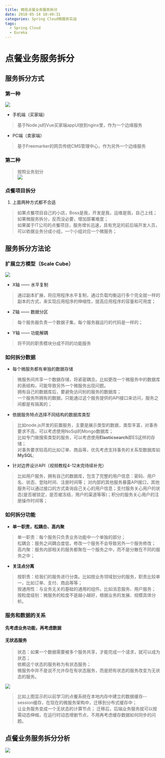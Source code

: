 ```yaml
---
title: 微信点餐业务服务拆分
date: 2018-05-14 10:49:31
categories: Spring Cloud微服务实战
tags:
  - Spring Cloud
  - Eureka
---
```


# 点餐业务服务拆分  

## 服务拆分方式  

### 第一种  
![](http://p8hqd7oln.bkt.clouddn.com/18-5-14/2485616.jpg)
* 手机端（买家端）  
> 基于Node.js的Vue买家端appUI放到nginx里，作为一个边缘服务  

* PC端（卖家端）  
> 基于Freemarker的网页传统CMS管理中心，作为另外一个边缘服务  

### 第二种  

> 按照业务划分  
![](http://p8hqd7oln.bkt.clouddn.com/18-5-14/13179126.jpg)

### 点餐项目拆分  

1. 上面两种方式都不合适  
> 如果点餐项目自己的小店，Boss是我，开发是我，运维是我，自己上线；如果微服务拆分，反而没必要，增加部署难度；  
> 如果属于IT公司的点餐项目，服务增长迅速，具有充足的前后端开发人员，可以依据业务分成小组，一个小组对应一个微服务；  

## 服务拆分方法论  

### 扩展立方模型（Scale Cube）  
![](http://p8hqd7oln.bkt.clouddn.com/18-5-14/95279509.jpg)
* X轴 —— 水平复制  
> 通过副本扩展，将应用程序水平复制，通过负载均衡运行多个完全就一样的副本的方式，来实现应用程序的伸缩性，提高应用程序的容量和可用度；  

* Z轴 —— 数据分区  
> 每个服务器负责一个数据子集，每个服务器运行的代码是一样的；  

* Y轴 —— 功能解耦  
> 将不同的职责模块分成不同的功能服务  

### 如何拆分数据  

* 每个微服务都有单独的数据存储  
> 微服务间共享一个数据存储，将紧密耦合。比如更改一个微服务中的数据库的表结构，可能导致另外一个微服务出现问题。  
> 拥有自己的数据库后，要避免访问别的服务的数据库；  
> 一个服务所拥有的数据，只能通过这个服务提供的API接口来访问，服务之间都是有隔离的；  

* 依据服务特点选择不同结构的数据库类型  
> 比如node.js开发的前置服务，主要是展示类型的数据，类型丰富，对事务要求不高，可以考虑使用NoSql的Mongo数据库；  
> 比如专门做搜索类型的服务，可以考虑使用**Elasticsearch**即ES这样的存储；  
> 对事务要求较高的比如订单、商品等，优先考虑支持事务的关系型数据库如**MySQL**;  

* 针对边界设计API（视频教程4-12未完待续补充）  
> 比如用户服务，拥有自己的数据库，包含了完整的用户信息：密码、用户名、状态、登陆时间、注册时间等； 
对内部的其他服务暴露API接口，其他服务可以通过接口的方式查询自己关心的用户信息；支付服务关心用户的状态(是否被锁定，是否被冻结，用户的渠道等等)；积分的服务关心用户的注册操作时间等；

### 如何拆分功能  

* **单一职责，松耦合、高内聚**  
> 单一职责：每个服务只负责业务功能中一个单独的部分；  
> 松耦合：服务之间耦合度低，修改一个服务不会导致另外一个服务修改；  
> 高内聚：服务内部相关的服务都聚在一个服务之中，而不是分散在不同的服务之中；  

* **关注点分离**  
> 按职责：给我们的服务进行分类。比如按业务领域划分的服务，职责比较单一，比如订单、支付、商品等等；  
> 按通用性：与业务无关的基础的通用的组件。比如消息服务、用户服务；  
> 按粒度级别：微服务的粒度不是越小越好，根据业务的发展、规模具体分析。  

### 服务和数据的关系  

#### 先考虑业务功能，再考虑数据  

#### 无状态服务  

> 状态：如果一个数据需要被多个服务共享，才能完成一个请求，就可以成为状态；  
> 依赖这个状态的服务称为有状态服务；  
> 微服务中并不是说不允许存在有状态服务，而是把有状态的服务改变为无状态的服务。  

![](http://p8hqd7oln.bkt.clouddn.com/18-5-14/67053361.jpg)

> 比如上图显示的以前学习的点餐系统在本地内存中建立的数据缓存--session缓存，在现在的微服务架构中，迁移到分布式缓存中；  
> 让业务服务变成一个无状态的计算节点；
> 迁移后，后端业务服务就可以按需动态伸缩，在运行时动态增删节点，不用再考虑缓存数据如何同步的问题。  

## 点餐业务服务拆分分析  

![](http://p8hqd7oln.bkt.clouddn.com/18-5-14/31223826.jpg)







